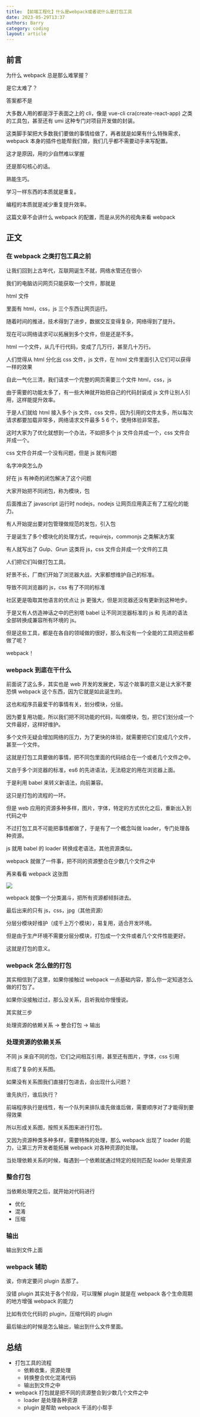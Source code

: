 ```yaml
---
title: 【前端工程化】什么是webpack或者说什么是打包工具
date: 2023-05-29T13:37
authors: Barry
category: coding
layout: article
---
```


## 前言

为什么 webpack 总是那么难掌握？

是它太难了？

答案都不是

大多数人用的都是浮于表面之上的 cli，像是 vue-cli cra(create-react-app) 之类的工具包，甚至还有 umi 这种专门对项目开发做的封装。

这类脚手架把大多数我们要做的事情给做了，再者就是如果有什么特殊需求，webpack 本身的插件也能帮我们做，我们几乎都不需要动手来写配置。

这才是原因，用的少自然难以掌握

还是那句核心的话。

熟能生巧。

学习一样东西的本质就是重复。

编程的本质就是减少重复提升效率。

这篇文章不会讲什么 webpack 的配置，而是从另外的视角来看 webpack

## 正文

### 在 webpack 之类打包工具之前

让我们回到上古年代，互联网诞生不就，网络水管还在很小

我们的电脑访问网页只能获取一个文件，那就是

html 文件

里面有 html，css，js 三个东西让网页运行。

随着时间的推进，技术得到了进步，数据交互变得复杂，网络得到了提升。

现在可以网络请求可以拓展到多个文件，但是还是不多。

html 一个文件，从几千行代码，变成了几万行，甚至几十万行。

人们觉得从 html 分化出 css 文件，js 文件，在 html 文件里面引入它们可以获得一样的效果

自此一气化三清，我们请求一个完整的网页需要三个文件 html，css，js

由于需要的功能太多了，有一些大神就开始把自己的代码封装成 js 文件让别人引用，这样能提升效率。

于是人们就给 html 接入多个 js 文件，css 文件，因为引用的文件太多，所以每次请求都要加载非常多，网络请求文件最多 5 6 个，使用体验非常差。

这时大家为了优化就想到一个办法，不如把多个 js 文件合并成一个，css 文件合并成一个。

css 文件合并成一个没有问题，但是 js 就有问题

名字冲突怎么办

好在 js 有神奇的闭包解决了这个问题

大家开始把不同闭包，称为模块，包

后面推出了 javascript 运行时 nodejs，nodejs 让网页应用真正有了工程化的能力。

有人开始提出要对包管理做规范的发包，引入包

于是诞生了多个模块化的处理方式，requirejs，commonjs 之类解决方案

有人就写出了 Gulp、Grun 这类将 js，css 文件合并成一个文件的工具

人们把它们叫做打包工具。

好景不长，厂商们开始了浏览器大战，大家都想维护自己的标准。

导致不同浏览器的 js，css 有了不同的标准

社区更是吸取其他语言的优点让 js 更强大，但是浏览器还没有更新到这种地步。

于是又有人仿造神话之中的巴别塔 babel 让不同浏览器标准的 js 和 先进的语法 全部转换成兼容所有环境的 js。

但是这些工具，都是在各自的领域做的很好，那么有没有一个全能的工具把这些都做了呢？

webpack！

### webpack 到底在干什么

前面说了这么多，其实也是 web 开发的发展史，写这个故事的意义是让大家不要恐惧 webpack 这个东西，因为它就是如此诞生的。

这也和程序员最爱干的事情有关，划分模块，分层。

因为要复用功能，所以我们把不同功能的代码，叫做模块，包，把它们划分成一个文件最好，这样好维护。

多个文件无疑会增加网络的压力，为了更快的体验，就需要把它们变成几个文件，甚至一个文件。

这就是打包工具要做的事情，把不同包里面的代码结合在一个或者几个文件之中。

又由于多个浏览器的标准，es6 的先进语法，无法稳定的用在浏览器上面。

于是利用 babel 来转义新语法，向前兼容。

这只是打包的流程的一环。

但是 web 应用的资源多种多样，图片，字体，特定的方式优化之后，重新出入到代码之中

不过打包工具不可能把事情都做了，于是有了一个概念叫做 loader，专门处理各种资源。

js 就用 babel 的 loader 转换成老语法，其他资源类似。

webpack 就做了一件事，把不同的资源整合在少数几个文件之中

再来看看 webpack 这张图

![](https://pic1.imgdb.cn/item/64744855f024cca173e1e1c8.jpg)

webpack 就像一个分类漏斗，把所有资源都倾斜进去。

最后出来的只有 js，css，jpg（其他资源）

分层分模块好维护（成千上万个模块），易复用，适合开发环境。

但是由于生产环境不需要分层分模块，打包成一个文件或者几个文件性能更好。

这就是打包的意义。

### webpack 怎么做的打包

其实相信到了这里，如果你接触过 webpack 一点基础内容，那么你一定知道怎么做的打包了。

如果你没接触过过，那么没关系，且听我给你慢慢说。

其实就三步

处理资源的依赖关系 -> 整合打包 -> 输出

### 处理资源的依赖关系

不同 js 来自不同的包，它们之间相互引用，甚至还有图片，字体，css 引用

形成了复杂的关系图。

如果没有关系图我们直接打包进去，会出现什么问题？

谁先执行，谁后执行？

前端程序执行是线性，有一个队列来排队谁先做谁后做，需要顺序对了才能得到要得效果

所以形成关系图，按照关系图来进行打包。

又因为资源种类多种多样，需要特殊的处理，那么 webpack 出现了 loader 的能力，让第三方开发者能拓展 webpack 对各种资源的处理。

当处理依赖关系的时候，每遇到一个依赖就通过特定的规则匹配 loader 处理资源

### 整合打包

当依赖处理完之后，就开始对代码进行

- 优化
- 混淆
- 压缩

### 输出

输出到文件上面

### webpack 辅助

诶，你肯定要问 plugin 去那了。

没错 plugin 其实处于各个阶段，可以理解 plugin 就是在 webpack 各个生命周期的地方增强 webpack 的能力

比如有优化代码的 plugin，压缩代码的 plugin

最后输出的时候是怎么输出，输出到什么文件里面。

## 总结

- 打包工具的流程
  - 依赖收集，资源处理
  - 转换整合优化混淆代码
  - 输出到文件之中
- webpack 打包就是把不同的资源整合到少数几个文件之中
  - loader 是处理各种资源
  - plugin 是帮助 webpack 干活的小帮手
